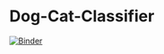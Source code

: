 # Dog-Cat-Classifier
[![Binder](https://mybinder.org/badge_logo.svg)](https://mybinder.org/v2/gh/thash-ebm/Dog-Cat-Classifier/HEAD?filepath=%2Fvoila%2Frender%2Fdog-cat-classifier.ipynb)

